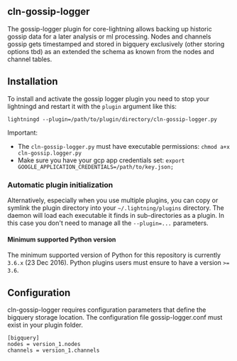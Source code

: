 ## cln-gossip-logger

The gossip-logger plugin for core-lightning allows backing up historic gossip data for a later 
analysis or ml processing. Nodes and channels gossip gets timestamped and stored in bigquery
exclusively (other storing options tbd) as an extended the schema as known from the nodes and channel tables.

## Installation

To install and activate the gossip logger plugin you need to stop your lightningd and restart it
with the `plugin` argument like this:
 
```
lightningd --plugin=/path/to/plugin/directory/cln-gossip-logger.py
```

Important:
 - The `cln-gossip-logger.py` must have executable permissions:
   `chmod a+x cln-gossip.logger.py`
 - Make sure you have your gcp app credentials set: 
   `export GOOGLE_APPLICATION_CREDENTIALS=/path/to/key.json;`

### Automatic plugin initialization

Alternatively, especially when you use multiple plugins, you can copy or symlink
the plugin directory into your `~/.lightning/plugins` directory. The daemon
will load each executable it finds in sub-directories as a plugin. In this case
you don't need to manage all the `--plugin=...` parameters.

#### Minimum supported Python version

The minimum supported version of Python for this repository is currently `3.6.x` (23 Dec 2016).
Python plugins users must ensure to have a version `>= 3.6`.

## Configuration

cln-gossip-logger requires configuration parameters that define the bigquery storage location.
The configuration file gossip-logger.conf must exist in your plugin folder.

```
[bigquery]
nodes = version_1.nodes
channels = version_1.channels
```
